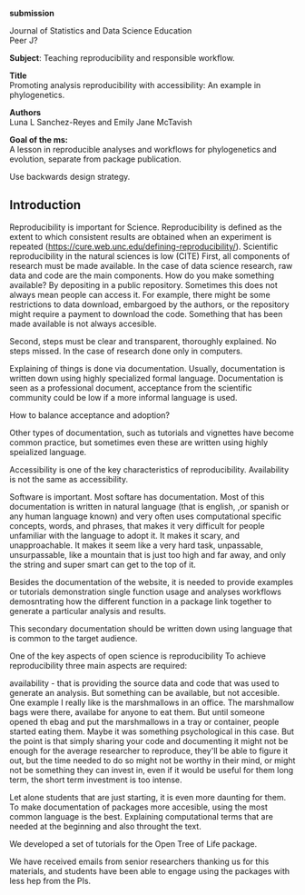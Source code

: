 **submission**<br>

Journal of Statistics and Data Science Education<br>
Peer J?

**Subject**: Teaching reproducibility and responsible workflow.


**Title**<br>
Promoting analysis reproducibility with accessibility: An example in phylogenetics.

**Authors**<br>
Luna L Sanchez-Reyes and Emily Jane McTavish

**Goal of the ms:**<br>
A lesson in reproducible analyses and workflows for phylogenetics and evolution, separate from package publication.

Use backwards design strategy.

## Introduction

Reproducibility is important for Science.
Reproducibility is defined as the extent to which consistent results are obtained when an experiment is repeated (https://cure.web.unc.edu/defining-reproducibility/).
Scientific reproducibility in the natural sciences is low (CITE)
First, all components of research must be made available. In the case of data science research, raw data and code are the main components. How do you make something available? By depositing in a public repository.
Sometimes this does not always mean people can access it. For example, there might be some restrictions to data download, embargoed by the authors, or the repository might require a payment to download the code. Something that has been made available is not always accesible.



Second, steps must be clear and transparent, thoroughly explained. No steps missed.
In the case of research done only in computers.

Explaining of things is done via documentation.
Usually, documentation is written down using highly specialized formal language. Documentation is seen as a professional document, acceptance from the scientific community could be low if a more informal language is used.

How to balance acceptance and adoption?

Other types of documentation, such as tutorials and vignettes have become common practice, but sometimes even these are written using highly speialized language.

Accessibility is one of the key characteristics of reproducibility. Availability is not the same as accessibility.

Software is important.
Most softare has documentation.
Most of this documentation is written in natural language (that is english, ,or spanish or any human language known) and very often uses computational specific concepts, words, and phrases, that makes it very difficult for people unfamiliar with the language to adopt it. It makes it scary, and unapproachable. It makes it seem like a very hard task, unpassable, unsurpassable, like a mountain that is just too high and far away, and only the string and super smart can get to the top of it. 

Besides the documentation of the website, it is needed to provide examples or tutorials demonstration single function usage and analyses workflows demosntrating how the different function in a package link together to generate a particular analysis and results.

This secondary documentation should be written down using language that is common to the target audience.

One of the key aspects of open science is reproducibility
To achieve reproducibility three main aspects are required:

availability - that is providing the source data and code that was used to generate an analysis.
But something can be available, but not accesible. One example I really like is the marshmallows in an office. The marshmallow bags were there, availabe for anyone to eat them. But until someone opened th ebag and put the marshmallows in a tray or container, people started eating them. Maybe it was something psychological in this case. But the point is that simply sharing your code and documenting it might not be enough for the average researcher to reproduce, they'll be able to figure it out, but the time needed to do so might not be worthy in their mind, or might not be something they can invest in, even if it would be useful for them long term, the short term investment is too intense.

Let alone students that are just starting, it is even more daunting for them.
To make documentation of packages more accesible, using the most common language is the best. Explaining computational terms that are needed at the beginning and also throught the text.

We developed a set of tutorials for the Open Tree of Life package.

We have received emails from senior researchers thanking us for this materials, and students have been able to engage using the packages with less hep from the PIs.







